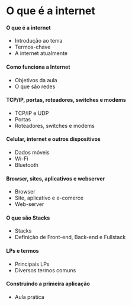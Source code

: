 # O que é a internet

#### O que é a internet

- Introdução ao tema
- Termos-chave
- A internet atualmente

#### Como funciona a Internet

- Objetivos da aula
- O que são redes

#### TCP/IP, portas, roteadores, switches e modems

- TCP/IP e UDP
- Portas
- Roteadores, switches e modems

#### Celular, internet e outros dispositivos

- Dados móveis
- Wi-Fi
- Bluetooth

#### Browser, sites, aplicativos e webserver

- Browser
- Site, aplicativo e e-comerce
- Web-server

#### O que são Stacks

- Stacks
- Definição de Front-end, Back-end e Fullstack

#### LPs e termos

- Principais LPs
- Diversos termos comuns

#### Construindo a primeira aplicação

- Aula prática







